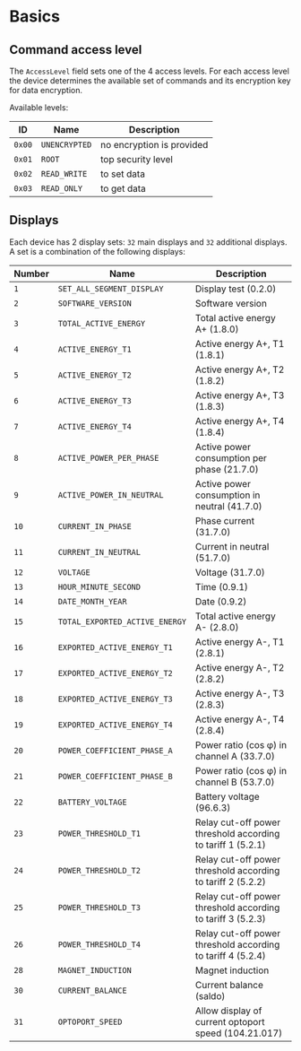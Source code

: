 # Basics

## Command access level

The `AccessLevel` field sets one of the 4 access levels.
For each access level the device determines the available set of commands and its encryption key for data encryption.

Available levels:

| ID     | Name          | Description               |
| ------ | ------------- | ------------------------- |
| `0x00` | `UNENCRYPTED` | no encryption is provided |
| `0x01` | `ROOT`        | top security level        |
| `0x02` | `READ_WRITE`  | to set data               |
| `0x03` | `READ_ONLY`   | to get data               |


## Displays

Each device has 2 display sets: `32` main displays and `32` additional displays.
A set is a combination of the following displays:

| Number | Name                           | Description                                                 |
| ------ | ------------------------------ | ----------------------------------------------------------- |
| `1`    | `SET_ALL_SEGMENT_DISPLAY`      | Display test (0.2.0)                                        |
| `2`    | `SOFTWARE_VERSION`             | Software version                                            |
| `3`    | `TOTAL_ACTIVE_ENERGY`          | Total active energy A+ (1.8.0)                              |
| `4`    | `ACTIVE_ENERGY_T1`             | Active energy A+, T1 (1.8.1)                                |
| `5`    | `ACTIVE_ENERGY_T2`             | Active energy A+, T2 (1.8.2)                                |
| `6`    | `ACTIVE_ENERGY_T3`             | Active energy A+, T3 (1.8.3)                                |
| `7`    | `ACTIVE_ENERGY_T4`             | Active energy A+, T4 (1.8.4)                                |
| `8`    | `ACTIVE_POWER_PER_PHASE`       | Active power consumption per phase (21.7.0)                 |
| `9`    | `ACTIVE_POWER_IN_NEUTRAL`      | Active power consumption in neutral (41.7.0)                |
| `10`   | `CURRENT_IN_PHASE`             | Phase current (31.7.0)                                      |
| `11`   | `CURRENT_IN_NEUTRAL`           | Current in neutral (51.7.0)                                 |
| `12`   | `VOLTAGE`                      | Voltage (31.7.0)                                            |
| `13`   | `HOUR_MINUTE_SECOND`           | Time (0.9.1)                                                |
| `14`   | `DATE_MONTH_YEAR`              | Date (0.9.2)                                                |
| `15`   | `TOTAL_EXPORTED_ACTIVE_ENERGY` | Total active energy A- (2.8.0)                              |
| `16`   | `EXPORTED_ACTIVE_ENERGY_T1`    | Active energy A-, T1 (2.8.1)                                |
| `17`   | `EXPORTED_ACTIVE_ENERGY_T2`    | Active energy A-, T2 (2.8.2)                                |
| `18`   | `EXPORTED_ACTIVE_ENERGY_T3`    | Active energy A-, T3 (2.8.3)                                |
| `19`   | `EXPORTED_ACTIVE_ENERGY_T4`    | Active energy A-, T4 (2.8.4)                                |
| `20`   | `POWER_COEFFICIENT_PHASE_A`    | Power ratio (cos φ) in channel A (33.7.0)                   |
| `21`   | `POWER_COEFFICIENT_PHASE_B`    | Power ratio (cos φ) in channel B (53.7.0)                   |
| `22`   | `BATTERY_VOLTAGE`              | Battery voltage (96.6.3)                                    |
| `23`   | `POWER_THRESHOLD_T1`           | Relay cut-off power threshold according to tariff 1 (5.2.1) |
| `24`   | `POWER_THRESHOLD_T2`           | Relay cut-off power threshold according to tariff 2 (5.2.2) |
| `25`   | `POWER_THRESHOLD_T3`           | Relay cut-off power threshold according to tariff 3 (5.2.3) |
| `26`   | `POWER_THRESHOLD_T4`           | Relay cut-off power threshold according to tariff 4 (5.2.4) |
| `28`   | `MAGNET_INDUCTION`             | Magnet induction                                            |
| `30`   | `CURRENT_BALANCE`              | Current balance (saldo)                                     |
| `31`   | `OPTOPORT_SPEED`               | Allow display of current optoport speed (104.21.017)        |
